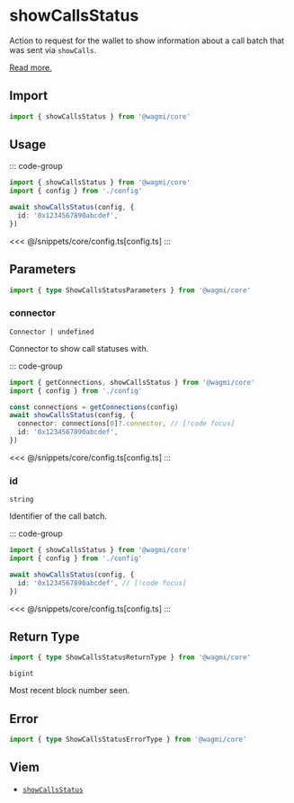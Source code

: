 <script setup>
const packageName = '@wagmi/core'
const actionName = 'showCallsStatus'
const typeName = 'ShowCallsStatus'
</script>

# showCallsStatus

Action to request for the wallet to show information about a call batch that was sent via `showCalls`.

[Read more.](https://github.com/ethereum/EIPs/blob/1663ea2e7a683285f977eda51c32cec86553f585/EIPS/eip-5792.md#wallet_showcallsstatus)

 

## Import

```ts
import { showCallsStatus } from '@wagmi/core'
```

## Usage

::: code-group
```ts [index.ts]
import { showCallsStatus } from '@wagmi/core'
import { config } from './config'

await showCallsStatus(config, {
  id: '0x1234567890abcdef',
})
```
<<< @/snippets/core/config.ts[config.ts]
:::

## Parameters

```ts
import { type ShowCallsStatusParameters } from '@wagmi/core'
```

### connector

`Connector | undefined`

Connector to show call statuses with.

::: code-group
```ts [index.ts]
import { getConnections, showCallsStatus } from '@wagmi/core'
import { config } from './config'

const connections = getConnections(config)
await showCallsStatus(config, {
  connector: connections[0]?.connector, // [!code focus]
  id: '0x1234567890abcdef',
})
```
<<< @/snippets/core/config.ts[config.ts]
:::

### id

`string`

Identifier of the call batch.

::: code-group
```ts [index.ts]
import { showCallsStatus } from '@wagmi/core'
import { config } from './config'

await showCallsStatus(config, {
  id: '0x1234567890abcdef', // [!code focus]
})
```
<<< @/snippets/core/config.ts[config.ts]
:::

## Return Type

```ts
import { type ShowCallsStatusReturnType } from '@wagmi/core'
```

`bigint`

Most recent block number seen.

## Error

```ts
import { type ShowCallsStatusErrorType } from '@wagmi/core'
```

<!--@include: @shared/query-imports.md-->

## Viem

- [`showCallsStatus`](https://viem.sh/experimental/eip5792/showCallsStatus)
